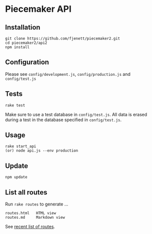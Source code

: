 # Piecemaker API
 
## Installation
```
git clone https://github.com/fjenett/piecemaker2.git
cd piecemaker2/api2
npm install
```

## Configuration
Please see ```config/development.js```, ```config/production.js``` and ```config/test.js```

## Tests
```
rake test
```
Make sure to use a test database in ```config/test.js```. All data is erased during a test in the database specified in ```config/test.js```.


##  Usage
```
rake start_api 
(or) node api.js --env production
```

## Update
```
npm update
```


## List all routes
Run ```rake routes``` to generate ...

```
routes.html   HTML view
routes.md     Markdown view
```

See [recent list of routes](https://github.com/fjenett/piecemaker2/blob/master/api2/routes.md).